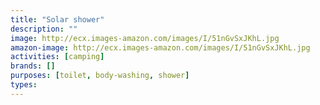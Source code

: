 ```yaml
---
title: "Solar shower"
description: ""
image: http://ecx.images-amazon.com/images/I/51nGvSxJKhL.jpg
amazon-image: http://ecx.images-amazon.com/images/I/51nGvSxJKhL.jpg
activities: [camping]
brands: []
purposes: [toilet, body-washing, shower]
types:
---
```

